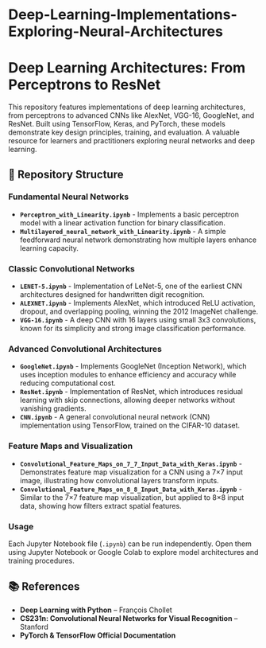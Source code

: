 # Deep-Learning-Implementations-Exploring-Neural-Architectures
# Deep Learning Architectures: From Perceptrons to ResNet

This repository features implementations of deep learning architectures, from perceptrons to advanced CNNs like AlexNet, VGG-16, GoogleNet, and ResNet. Built using TensorFlow, Keras, and PyTorch, these models demonstrate key design principles, training, and evaluation. A valuable resource for learners and practitioners exploring neural networks and deep learning.

## 📂 Repository Structure

### **Fundamental Neural Networks**
- **`Perceptron_with_Linearity.ipynb`** - Implements a basic perceptron model with a linear activation function for binary classification.
- **`Multilayered_neural_network_with_Linearity.ipynb`** - A simple feedforward neural network demonstrating how multiple layers enhance learning capacity.

### **Classic Convolutional Networks**
- **`LENET-5.ipynb`** - Implementation of LeNet-5, one of the earliest CNN architectures designed for handwritten digit recognition.
- **`ALEXNET.ipynb`** - Implements AlexNet, which introduced ReLU activation, dropout, and overlapping pooling, winning the 2012 ImageNet challenge.
- **`VGG-16.ipynb`** - A deep CNN with 16 layers using small 3x3 convolutions, known for its simplicity and strong image classification performance.

### **Advanced Convolutional Architectures**
- **`GoogleNet.ipynb`** - Implements GoogleNet (Inception Network), which uses inception modules to enhance efficiency and accuracy while reducing computational cost.
- **`ResNet.ipynb`** - Implementation of ResNet, which introduces residual learning with skip connections, allowing deeper networks without vanishing gradients.
- **`CNN.ipynb`** - A general convolutional neural network (CNN) implementation using TensorFlow, trained on the CIFAR-10 dataset.

### **Feature Maps and Visualization**
- **`Convolutional_Feature_Maps_on_7_7_Input_Data_with_Keras.ipynb`** - Demonstrates feature map visualization for a CNN using a 7×7 input image, illustrating how convolutional layers transform inputs.
- **`Convolutional_Feature_Maps_on_8_8_Input_Data_with_Keras.ipynb`** - Similar to the 7×7 feature map visualization, but applied to 8×8 input data, showing how filters extract spatial features.

### Usage
Each Jupyter Notebook file (`.ipynb`) can be run independently. Open them using Jupyter Notebook or Google Colab to explore model architectures and training procedures.

## 📚 References
- **Deep Learning with Python** – François Chollet  
- **CS231n: Convolutional Neural Networks for Visual Recognition** – Stanford  
- **PyTorch & TensorFlow Official Documentation**
